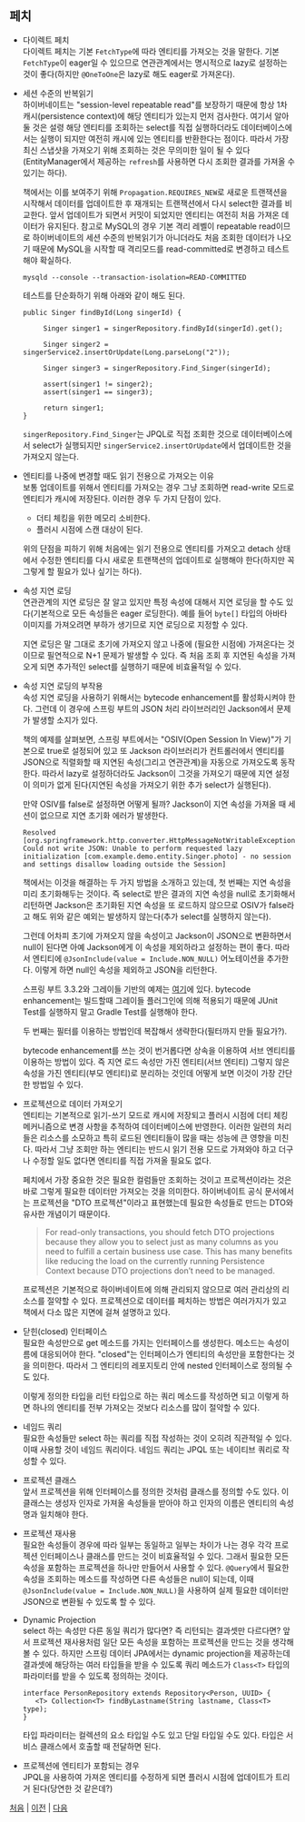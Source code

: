 ## 페치

- 다이렉트 페치  
다이렉트 페치는 기본 `FetchType`에 따라 엔티티를 가져오는 것을 말한다. 기본 `FetchType`이 eager일 수 있으므로 연관관계에서는 명시적으로 lazy로 설정하는 것이 좋다(하지만 `@OneToOne`은 lazy로 해도 eager로 가져온다).  

- 세션 수준의 반복읽기  
하이버네이트는 "session-level repeatable read"를 보장하기 때문에 항상 1차 캐시(persistence context)에 해당 엔티티가 있는지 먼저 검사한다. 여기서 알아둘 것은 설령 해당 엔티티를 조회하는 select를 직접 실행하더라도 데이터베이스에서는 실행이 되지만 여전히 캐시에 있는 엔티티를 반환한다는 점이다. 따라서 가장 최신 스냅샷을 가져오기 위해 조회하는 것은 무의미한 일이 될 수 있다(EntityManager에서 제공하는 `refresh`를 사용하면 다시 조회한 결과를 가져올 수 있기는 하다).  

  책에서는 이를 보여주기 위해 `Propagation.REQUIRES_NEW`로 새로운 트랜잭션을 시작해서 데이터를 업데이트한 후 재개되는 트랜잭션에서 다시 select한 결과를 비교한다. 앞서 업데이트가 되면서 커밋이 되었지만 엔티티는 여전히 처음 가져온 데이터가 유지된다. 참고로 MySQL의 경우 기본 격리 레벨이 repeatable read이므로 하이버네이트의 세션 수준의 반복읽기가 아니더라도 처음 조회한 데이터가 나오기 때문에 MySQL을 시작할 때 격리모드를 read-committed로 변경하고 테스트해야 확실하다.

  ```
  mysqld --console --transaction-isolation=READ-COMMITTED
  ```
  테스트를 단순화하기 위해 아래와 같이 해도 된다.
  ```
  public Singer findById(Long singerId) {		
		
       Singer singer1 = singerRepository.findById(singerId).get();
       
       Singer singer2 = singerService2.insertOrUpdate(Long.parseLong("2"));
       
       Singer singer3 = singerRepository.Find_Singer(singerId);
		
       assert(singer1 != singer2);
       assert(singer1 == singer3);
       
       return singer1;
  }
  ```
  `singerRepository.Find_Singer`는 JPQL로 직접 조회한 것으로 데이터베이스에서 select가 실행되지만 `singerService2.insertOrUpdate`에서 업데이트한 것을 가져오지 않는다. 

- 엔티티를 나중에 변경할 때도 읽기 전용으로 가져오는 이유  
보통 업데이트를 위해서 엔티티를 가져오는 경우 그냥 조회하면 read-write 모드로 엔티티가 캐시에 저장된다. 이러한 경우 두 가지 단점이 있다. 

  - 더티 체킹을 위한 메모리 소비한다.
  - 플러시 시점에 스캔 대상이 된다.

  위의 단점을 피하기 위해 처음에는 읽기 전용으로 엔티티를 가져오고 detach 상태에서 수정한 엔티티를 다시 새로운 트랜잭션의 업데이트로 실행해야 한다(하지만 꼭 그렇게 할 필요가 있나 싶기는 하다).

- 속성 지연 로딩  
연관관계의 지연 로딩은 잘 알고 있지만 특정 속성에 대해서 지연 로딩을 할 수도 있다(기본적으로 모든 속성들은 eager 로딩한다). 예를 들어 `byte[]` 타입의 아바타 이미지를 가져오려면 부하가 생기므로 지연 로딩으로 지정할 수 있다.  

  지연 로딩은 말 그대로 초기에 가져오지 않고 나중에 (필요한 시점에) 가져온다는 것이므로 필연적으로 N+1 문제가 발생할 수 있다. 즉 처음 조회 후 지연된 속성을 가져오게 되면 추가적인 select를 실행하기 때문에 비효율적일 수 있다.  

- 속성 지연 로딩의 부작용  
속성 지연 로딩을 사용하기 위해서는 bytecode enhancement를 활성화시켜야 한다. 그런데 이 경우에 스프링 부트의 JSON 처리 라이브러리인 Jackson에서 문제가 발생할 소지가 있다.  

  책의 예제를 살펴보면, 스프링 부트에서는 "OSIV(Open Session In View)"가 기본으로 true로 설정되어 있고 또 Jackson 라이브러리가 컨트롤러에서 엔티티를 JSON으로 직렬화할 때 지연된 속성(그리고 연관관계)을 자동으로 가져오도록 동작한다. 따라서 lazy로 설정하더라도 Jackson이 그것을 가져오기 때문에 지연 설정이 의미가 없게 된다(지연된 속성을 가져오기 위한 추가 select가 실행된다).  

  만약 OSIV를 false로 설정하면 어떻게 될까? Jackson이 지연 속성을 가져올 때 세션이 없으므로 지연 초기화 에러가 발생한다. 

  ```
  Resolved [org.springframework.http.converter.HttpMessageNotWritableException: Could not write JSON: Unable to perform requested lazy initialization [com.example.demo.entity.Singer.photo] - no session and settings disallow loading outside the Session]
  ``` 
  책에서는 이것을 해결하는 두 가지 방법을 소개하고 있는데, 첫 번째는 지연 속성을 미리 초기화해두는 것이다. 즉 select로 받은 결과의 지연 속성을 null로 초기화해서 리턴하면 Jackson은 초기화된 지연 속성을 또 로드하지 않으므로 OSIV가 false라고 해도 위와 같은 예외는 발생하지 않는다(추가 select를 실행하지 않는다).  

  그런데 어차피 초기에 가져오지 않을 속성이고 Jackson이 JSON으로 변환하면서 null이 된다면 아예 Jackson에게 이 속성을 제외하라고 설정하는 편이 좋다. 따라서 엔티티에 `@JsonInclude(value = Include.NON_NULL)` 어노테이션을 추가한다. 이렇게 하면 null인 속성을 제외하고 JSON을 리턴한다.  

  스프링 부트 3.3.2와 그레이들 기반의 예제는 [여기](./examples/demo-boot/)에 있다. bytecode enhancement는 빌드할때 그레이들 플러그인에 의해 적용되기 때문에 JUnit Test를 실행하지 말고 Gradle Test를 실행해야 한다. 

  두 번째는 필터를 이용하는 방법인데 복잡해서 생략한다(필터까지 만들 필요가?).  

  bytecode enhancement를 쓰는 것이 번거롭다면 상속을 이용하여 서브 엔티티를 이용하는 방법이 있다. 즉 지연 로드 속성만 가진 엔티티(서브 엔티티) 그렇지 않은 속성을 가진 엔티티(부모 엔티티)로 분리하는 것인데 어떻게 보면 이것이 가장 간단한 방법일 수 있다.

- 프로젝션으로 데이터 가져오기  
엔티티는 기본적으로 읽기-쓰기 모드로 캐시에 저장되고 플러시 시점에 더티 체킹 메커니즘으로 변경 사항을 추적하여 데이터베이스에 반영한다. 이러한 일련의 처리들은 리소스를 소모하고 특히 로드된 엔티티들이 많을 때는 성능에 큰 영향을 미친다. 따라서 그냥 조회만 하는 엔티티는 반드시 읽기 전용 모드로 가져와야 하고 더구나 수정할 일도 없다면 엔티티를 직접 가져올 필요도 없다.  
  
  페치에서 가장 중요한 것은 필요한 컬럼들만 조회하는 것이고 프로젝션이라는 것은 바로 그렇게 필요한 데이터만 가져오는 것을 의미한다. 하이버네이트 공식 문서에서는 프로젝션을 "DTO 프로젝션"이라고 표현했는데 필요한 속성들로 만드는 DTO와 유사한 개념이기 때문이다. 

  >For read-only transactions, you should fetch DTO projections because they allow you to select just as many columns as you need to fulfill a certain business use case. This has many benefits like reducing the load on the currently running Persistence Context because DTO projections don’t need to be managed.

  프로젝션은 기본적으로 하이버네이트에 의해 관리되지 않으므로 여러 관리상의 리소스를 절약할 수 있다. 프로젝션으로 데이터를 페치하는 방법은 여러가지가 있고 책에서 다소 많은 지면에 걸쳐 설명하고 있다. 

- 닫힌(closed) 인터페이스  
필요한 속성만으로 get 메소드를 가지는 인터페이스를 생성한다. 메소드는 속성이름에 대응되어야 한다. "closed"는 인터페이스가 엔티티의 속성만을 포함한다는 것을 의미한다. 따라서 그 엔티티의 레포지토리 안에 nested 인터페이스로 정의될 수도 있다.  

  이렇게 정의한 타입을 리턴 타입으로 하는 쿼리 메소드를 작성하면 되고 이렇게 하면 하나의 엔티티를 전부 가져오는 것보다 리소스를 많이 절약할 수 있다.  

- 네임드 쿼리  
필요한 속성들만 select 하는 쿼리를 직접 작성하는 것이 오히려 직관적일 수 있다. 이때 사용할 것이 네임드 쿼리이다. 네임드 쿼리는 JPQL 또는 네이티브 쿼리로 작성할 수 있다. 

- 프로젝션 클래스  
앞서 프로젝션을 위해 인터페이스를 정의한 것처럼 클래스를 정의할 수도 있다. 이 클래스는 생성자 인자로 가져올 속성들을 받아야 하고 인자의 이름은 엔티티의 속성명과 일치해야 한다.  

- 프로젝션 재사용  
필요한 속성들이 경우에 따라 일부는 동일하고 일부는 차이가 나는 경우 각각 프로젝션 인터페이스나 클래스를 만드는 것이 비효율적일 수 있다. 그래서 필요한 모든 속성을 포함하는 프로젝션을 하나만 만들어서 사용할 수 있다. `@Query`에서 필요한 속성을 조회하는 메소드를 작성하면 다른 속성들은 null이 되는데, 이때 `@JsonInclude(value = Include.NON_NULL)`을 사용하여 실제 필요한 데이터만 JSON으로 변환될 수 있도록 할 수 있다. 

- Dynamic Projection  
select 하는 속성만 다른 동일 쿼리가 많다면? 즉 리턴되는 결과셋만 다르다면? 앞서 프로젝션 재사용처럼 일단 모든 속성을 포함하는 프로젝션을 만드는 것을 생각해볼 수 있다. 하지만 스프링 데이터 JPA에서는 dynamic projection을 제공하는데 결과셋에 해당하는 여러 타입들을 받을 수 있도록 쿼리 메소드가 `Class<T>` 타입의 파라미터를 받을 수 있도록 정의하는 것이다. 

  ```
  interface PersonRepository extends Repository<Person, UUID> {
     <T> Collection<T> findByLastname(String lastname, Class<T> type);
  }
  ```
  타입 파라미터는 컬렉션의 요소 타입일 수도 있고 단일 타입일 수도 있다. 타입은 서비스 클래스에서 호출할 때 전달하면 된다. 

- 프로젝션에 엔티티가 포함되는 경우  
  JPQL을 사용하여 가져온 엔티티를 수정하게 되면 플러시 시점에 업데이트가 트리거 된다(당연한 것 같은데?)




[처음](../README.md) | [이전](../02/README.md) | [다음](../04/README.md) 